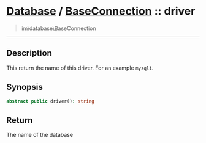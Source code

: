 # [Database](db.md) / [BaseConnection](db-BaseConnection.md) :: driver
 > im\database\BaseConnection
____

## Description
This return the name of this driver. For an example `mysqli`.

## Synopsis
```php
abstract public driver(): string
```

## Return
The name of the database
